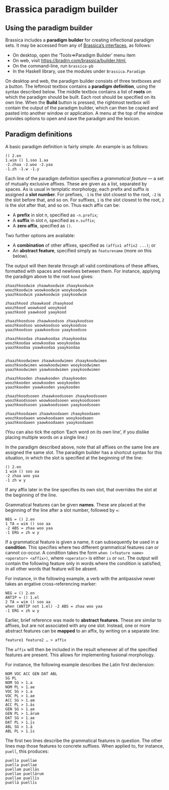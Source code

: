 <!-- -*-GFM-*- -->

# Brassica paradigm builder

## Using the paradigm builder

Brassica includes a **paradigm builder** for creating inflectional paradigm sets.
It may be accessed from any of [Brassica’s interfaces](./Using-Brassica.md#versions-of-brassica),
  as follows:

- On desktop, open the ‘Tools⇒Paradigm Builder’ menu item
- On web, visit <https://bradrn.com/brassica/builder.html>,
- On the command-line, run `brassica-pb`
- In the Haskell library, use the modules under `Brassica.Paradigm`

On desktop and web, the paradigm builder consists of three textboxes and a button.
The leftmost textbox contains a **paradigm definition**, using the syntax described below.
The middle textbox contains a list of **roots** on which the paradigm should be built.
Each root should be specified on its own line.
When the **Build** button is pressed,
  the rightmost textbox will contain the output of the paradigm builder,
  which can then be copied and pasted into another window or application.
A menu at the top of the window provides options to open and save the paradigm and the lexicon.

## Paradigm definitions

A basic paradigm definition is fairly simple.
An example is as follows:

```
() 2.en
1.wim () 1.soo 1.aa
-2.zhaa -2.woo -2.yaa
-1.zh -1.w -1.y
```

Each line of the paradigm definition specifies a *grammatical feature* — a set of mutually exclusive affixes.
These are given as a list, separated by spaces.
As is usual in templatic morphology, each prefix and suffix is assigned a **slot number**.
For prefixes, `-1` is the slot closest to the root, `-2` is the slot before that, and so on.
For suffixes, `1` is the slot closest to the root, `2` is the slot after that, and so on.
Thus each affix can be:

- A **prefix** in slot *n*, specified as `-n.prefix`;
- A **suffix** in slot *n*, specified as `n.suffix`;
- A **zero affix**, specified as `()`.

Two further options are available:

- A **combination** of other affixes, specified as `(affix1 affix2 ...)`; or
- An **abstract feature**, specified simply as `featurename` (more on this below).

The output will then iterate through all valid combinations of these affixes,
  formatted with spaces and newlines between them.
For instance, applying the paradigm above to the root `kood` gives:

```
zhaazhkoodwim zhaawkoodwim zhaaykoodwim
woozhkoodwim woowkoodwim wooykoodwim
yaazhkoodwim yaawkoodwim yaaykoodwim

zhaazhkood zhaawkood zhaaykood
woozhkood woowkood wooykood
yaazhkood yaawkood yaaykood

zhaazhkoodsoo zhaawkoodsoo zhaaykoodsoo
woozhkoodsoo woowkoodsoo wooykoodsoo
yaazhkoodsoo yaawkoodsoo yaaykoodsoo

zhaazhkoodaa zhaawkoodaa zhaaykoodaa
woozhkoodaa woowkoodaa wooykoodaa
yaazhkoodaa yaawkoodaa yaaykoodaa


zhaazhkoodwimen zhaawkoodwimen zhaaykoodwimen
woozhkoodwimen woowkoodwimen wooykoodwimen
yaazhkoodwimen yaawkoodwimen yaaykoodwimen

zhaazhkooden zhaawkooden zhaaykooden
woozhkooden woowkooden wooykooden
yaazhkooden yaawkooden yaaykooden

zhaazhkoodsooen zhaawkoodsooen zhaaykoodsooen
woozhkoodsooen woowkoodsooen wooykoodsooen
yaazhkoodsooen yaawkoodsooen yaaykoodsooen

zhaazhkoodaaen zhaawkoodaaen zhaaykoodaaen
woozhkoodaaen woowkoodaaen wooykoodaaen
yaazhkoodaaen yaawkoodaaen yaaykoodaaen
```

(You can also tick the option ‘Each word on its own line’, if you dislike placing multiple words on a single line.)

In the paradigm described above, note that all affixes on the same line are assigned the same slot.
The paradigm builder has a shortcut syntax for this situation,
  in which the slot is specified at the beginning of the line:

```
() 2.en
1 wim () soo aa
-2 zhaa woo yaa
-1 zh w y
```

If any affix later in the line specifies its own slot, that overrides the slot at the beginning of the line.

Grammatical features can be given **names**.
These are placed at the beginning of the line after a slot number, followed by `=`:

```
NEG = () 2.en
1 TA = wim () soo aa
-2 ABS = zhaa woo yaa
-1 ERG = zh w y
```

If a grammatical feature is given a name, it can subsequently be used in a **condition**.
This specifies where two different grammatical features can or cannot co-occur.
A condition takes the form `when (<feature name> <operator> <affix>)`,
  where `<operator>` is either `is` or `not`.
The output will contain the following feature only in words where the condition is satisfied;
  in all other words that feature will be absent.

For instance, in the following example,
  a verb with the antipassive never takes an ergative cross-referencing marker:

```
NEG = () 2.en
ANTIP = () 1.el
2 TA = wim () soo aa
when (ANTIP not 1.el) -2 ABS = zhaa woo yaa
-1 ERG = zh w y
```


Earlier, brief reference was made to **abstract features**.
These are similar to affixes, but are not associated with any one slot.
Instead, one or more abstract features can be **mapped** to an affix,
  by writing on a separate line:
```
feature1 feature2 … > affix
```
The `affix` will then be included in the result whenever all of the specified features are present.
This allows for implementing fusional morphology.

For instance, the following example describes the Latin first declension:
```
NOM VOC ACC GEN DAT ABL
SG PL
NOM SG > 1.a
NOM PL > 1.ae
VOC SG > 1.a
VOC PL > 1.ae
ACC SG > 1.am
ACC PL > 1.ās
GEN SG > 1.ae
GEN PL > 1.ārum
DAT SG > 1.ae
DAT PL > 1.īs
ABL SG > 1.ā
ABL PL > 1.īs
```
The first two lines describe the grammatical features in question.
The other lines map those features to concrete suffixes.
When applied to, for instance, `puell`, this produces:
```
puella puellae
puella puellae
puellam puellās
puellae puellārum
puellae puellīs
puellā puellīs
```
